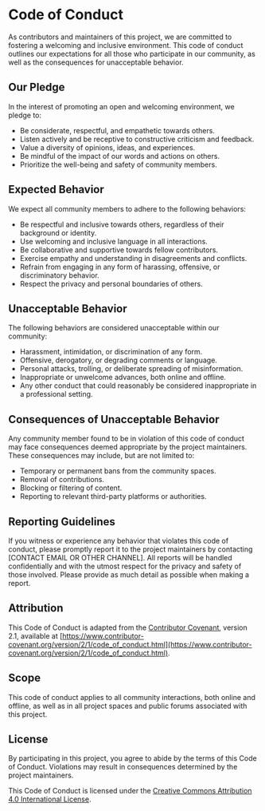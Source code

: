 # Code of Conduct

As contributors and maintainers of this project, we are committed to fostering a welcoming and inclusive environment. This code of conduct outlines our expectations for all those who participate in our community, as well as the consequences for unacceptable behavior.

## Our Pledge

In the interest of promoting an open and welcoming environment, we pledge to:

- Be considerate, respectful, and empathetic towards others.
- Listen actively and be receptive to constructive criticism and feedback.
- Value a diversity of opinions, ideas, and experiences.
- Be mindful of the impact of our words and actions on others.
- Prioritize the well-being and safety of community members.

## Expected Behavior

We expect all community members to adhere to the following behaviors:

- Be respectful and inclusive towards others, regardless of their background or identity.
- Use welcoming and inclusive language in all interactions.
- Be collaborative and supportive towards fellow contributors.
- Exercise empathy and understanding in disagreements and conflicts.
- Refrain from engaging in any form of harassing, offensive, or discriminatory behavior.
- Respect the privacy and personal boundaries of others.

## Unacceptable Behavior

The following behaviors are considered unacceptable within our community:

- Harassment, intimidation, or discrimination of any form.
- Offensive, derogatory, or degrading comments or language.
- Personal attacks, trolling, or deliberate spreading of misinformation.
- Inappropriate or unwelcome advances, both online and offline.
- Any other conduct that could reasonably be considered inappropriate in a professional setting.

## Consequences of Unacceptable Behavior

Any community member found to be in violation of this code of conduct may face consequences deemed appropriate by the project maintainers. These consequences may include, but are not limited to:

- Temporary or permanent bans from the community spaces.
- Removal of contributions.
- Blocking or filtering of content.
- Reporting to relevant third-party platforms or authorities.

## Reporting Guidelines

If you witness or experience any behavior that violates this code of conduct, please promptly report it to the project maintainers by contacting [CONTACT EMAIL OR OTHER CHANNEL]. All reports will be handled confidentially and with the utmost respect for the privacy and safety of those involved. Please provide as much detail as possible when making a report.

## Attribution

This Code of Conduct is adapted from the [Contributor Covenant](https://www.contributor-covenant.org), version 2.1, available at [https://www.contributor-covenant.org/version/2/1/code_of_conduct.html](https://www.contributor-covenant.org/version/2/1/code_of_conduct.html).

## Scope

This code of conduct applies to all community interactions, both online and offline, as well as in all project spaces and public forums associated with this project.

## License

By participating in this project, you agree to abide by the terms of this Code of Conduct. Violations may result in consequences determined by the project maintainers.

This Code of Conduct is licensed under the [Creative Commons Attribution 4.0 International License](http://creativecommons.org/licenses/by/4.0/).